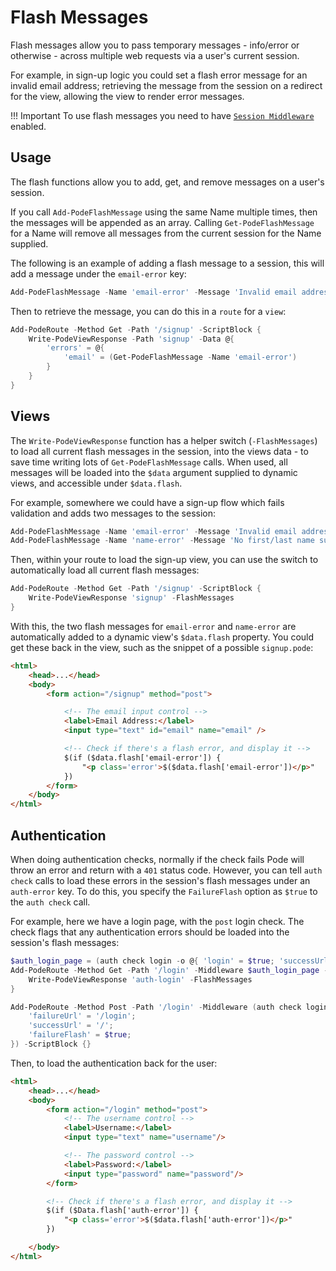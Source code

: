 # Flash Messages

Flash messages allow you to pass temporary messages - info/error or otherwise - across multiple web requests via a user's current session.

For example, in sign-up logic you could set a flash error message for an invalid email address; retrieving the message from the session on a redirect for the view, allowing the view to render error messages.

!!! Important
    To use flash messages you need to have [`Session Middleware`](../../Middleware/Sessions) enabled.

## Usage

The flash functions allow you to add, get, and remove messages on a user's session.

If you call `Add-PodeFlashMessage` using the same Name multiple times, then the messages will be appended as an array. Calling `Get-PodeFlashMessage` for a Name will remove all messages from the current session for the Name supplied.

The following is an example of adding a flash message to a session, this will add a message under the `email-error` key:

```powershell
Add-PodeFlashMessage -Name 'email-error' -Message 'Invalid email address'
```

Then to retrieve the message, you can do this in a `route` for a `view`:

```powershell
Add-PodeRoute -Method Get -Path '/signup' -ScriptBlock {
    Write-PodeViewResponse -Path 'signup' -Data @{
        'errors' = @{
            'email' = (Get-PodeFlashMessage -Name 'email-error')
        }
    }
}
```

## Views

The `Write-PodeViewResponse` function has a helper switch (`-FlashMessages`) to load all current flash messages in the session, into the views data - to save time writing lots of `Get-PodeFlashMessage` calls. When used, all messages will be loaded into the `$data` argument supplied to dynamic views, and accessible under `$data.flash`.

For example, somewhere we could have a sign-up flow which fails validation and adds two messages to the session:

```powershell
Add-PodeFlashMessage -Name 'email-error' -Message 'Invalid email address'
Add-PodeFlashMessage -Name 'name-error' -Message 'No first/last name supplied'
```

Then, within your route to load the sign-up view, you can use the switch to automatically load all current flash messages:

```powershell
Add-PodeRoute -Method Get -Path '/signup' -ScriptBlock {
    Write-PodeViewResponse 'signup' -FlashMessages
}
```

With this, the two flash messages for `email-error` and `name-error` are automatically added to a dynamic view's `$data.flash` property. You could get these back in the view, such as the snippet of a possible `signup.pode`:

```html
<html>
    <head>...</head>
    <body>
        <form action="/signup" method="post">

            <!-- The email input control -->
            <label>Email Address:</label>
            <input type="text" id="email" name="email" />

            <!-- Check if there's a flash error, and display it -->
            $(if ($data.flash['email-error']) {
                "<p class='error'>$($data.flash['email-error'])</p>"
            })
        </form>
    </body>
</html>
```

## Authentication

When doing authentication checks, normally if the check fails Pode will throw an error and return with a `401` status code. However, you can tell `auth check` calls to load these errors in the session's flash messages under an `auth-error` key. To do this, you specify the `FailureFlash` option as `$true` to the `auth check` call.

For example, here we have a login page, with the `post` login check. The check flags that any authentication errors should be loaded into the session's flash messages:

```powershell
$auth_login_page = (auth check login -o @{ 'login' = $true; 'successUrl' = '/' })
Add-PodeRoute -Method Get -Path '/login' -Middleware $auth_login_page -ScriptBlock {
    Write-PodeViewResponse 'auth-login' -FlashMessages
}

Add-PodeRoute -Method Post -Path '/login' -Middleware (auth check login -o @{
    'failureUrl' = '/login';
    'successUrl' = '/';
    'failureFlash' = $true;
}) -ScriptBlock {}
```

Then, to load the authentication back for the user:

```html
<html>
    <head>...</head>
    <body>
        <form action="/login" method="post">
            <!-- The username control -->
            <label>Username:</label>
            <input type="text" name="username"/>

            <!-- The password control -->
            <label>Password:</label>
            <input type="password" name="password"/>
        </form>

        <!-- Check if there's a flash error, and display it -->
        $(if ($Data.flash['auth-error']) {
            "<p class='error'>$($data.flash['auth-error'])</p>"
        })

    </body>
</html>
```